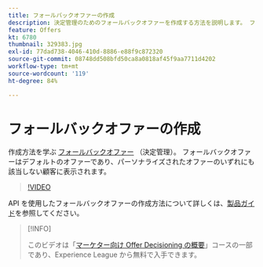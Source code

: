 ```yaml
---
title: フォールバックオファーの作成
description: 決定管理のためのフォールバックオファーを作成する方法を説明します。 フォールバックオファーには実施要件ルールが関連付けられているため、関係のある顧客にのみオファーを表示することができます。
feature: Offers
kt: 6780
thumbnail: 329383.jpg
exl-id: 77dad738-4046-410d-8886-e88f9c872320
source-git-commit: 08748dd508bfd50ca8a0818af45f9aa7711d4202
workflow-type: tm+mt
source-wordcount: '119'
ht-degree: 84%

---
```


# フォールバックオファーの作成

作成方法を学ぶ [フォールバックオファー](https://experienceleague.adobe.com/docs/journey-optimizer/using/offer-decisioniong/managing-offers-in-the-offer-library/creating-fallback-offers.html?lang=ja) （決定管理）。 フォールバックオファーはデフォルトのオファーであり、パーソナライズされたオファーのいずれにも該当しない顧客に表示されます。

>[!VIDEO](https://video.tv.adobe.com/v/329383?quality=12&learn=on)

API を使用したフォールバックオファーの作成方法について詳しくは、[製品ガイド](https://experienceleague.adobe.com/docs/journey-optimizer/using/offer-decisioniong/api-reference/offers-api/fallback-offers/create.html?lang=ja)を参照してください。

>[!INFO]
>
> このビデオは「[マーケター向け Offer Decisioning の概要](https://experienceleague.adobe.com/?recommended=ExperiencePlatform-U-1-2020.1.offerdecisioning?lang=ja)」コースの一部であり、Experience League から無料で入手できます。
